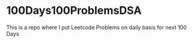 # 100Days100ProblemsDSA
This is a repo where I put Leetcode Problems on daily basis for next 100 Days
